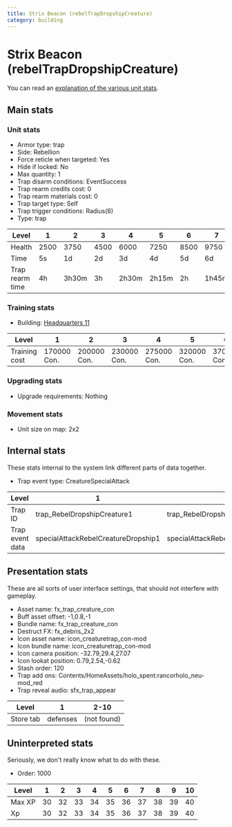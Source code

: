 ```yaml
---
title: Strix Beacon (rebelTrapDropshipCreature)
category: building
---
```


# Strix Beacon (rebelTrapDropshipCreature)

You can read an [explanation  of the various unit stats](unitexplained.md).

## Main stats

### Unit stats

  * Armor type: trap
  * Side: Rebellion
  * Force reticle when targeted: Yes
  * Hide if locked: No
  * Max quantity: 1
  * Trap disarm conditions: EventSuccess
  * Trap rearm credits cost: 0
  * Trap rearm materials cost: 0
  * Trap target type: Self
  * Trap trigger conditions: Radius(8)
  * Type: trap

|Level          |1   |2    |3   |4    |5    |6   |7    |8    |9    |10   |
|---------------|----|-----|----|-----|-----|----|-----|-----|-----|-----|
|Health         |2500|3750 |4500|6000 |7250 |8500|9750 |11000|12250|13500|
|Time           |5s  |1d   |2d  |3d   |4d   |5d  |6d   |1w   |1w   |1w   |
|Trap rearm time|4h  |3h30m|3h  |2h30m|2h15m|2h  |1h45m|1h30m|1h15m|1h   |


### Training stats

  * Building: [Headquarters 11](rebelHQ.html)

|Level        |1          |2          |3          |4          |5          |6          |7          |8          |9          |10         |
|-------------|-----------|-----------|-----------|-----------|-----------|-----------|-----------|-----------|-----------|-----------|
|Training cost|170000 Con.|200000 Con.|230000 Con.|275000 Con.|320000 Con.|370000 Con.|420000 Con.|500000 Con.|585000 Con.|690000 Con.|


### Upgrading stats

  * Upgrade requirements: Nothing

### Movement stats

  * Unit size on map: 2x2

## Internal stats

These stats internal to the system link different parts of data together.

  * Trap event type: CreatureSpecialAttack

|Level          |1                                  |2                                  |3                                  |4                                  |5                                  |6                                  |7                                  |8                                  |9                                  |10                                  |
|---------------|-----------------------------------|-----------------------------------|-----------------------------------|-----------------------------------|-----------------------------------|-----------------------------------|-----------------------------------|-----------------------------------|-----------------------------------|------------------------------------|
|Trap ID        |trap_RebelDropshipCreature1        |trap_RebelDropshipCreature2        |trap_RebelDropshipCreature3        |trap_RebelDropshipCreature4        |trap_RebelDropshipCreature5        |trap_RebelDropshipCreature6        |trap_RebelDropshipCreature7        |trap_RebelDropshipCreature8        |trap_RebelDropshipCreature9        |trap_RebelDropshipCreature10        |
|Trap event data|specialAttackRebelCreatureDropship1|specialAttackRebelCreatureDropship2|specialAttackRebelCreatureDropship3|specialAttackRebelCreatureDropship4|specialAttackRebelCreatureDropship5|specialAttackRebelCreatureDropship6|specialAttackRebelCreatureDropship7|specialAttackRebelCreatureDropship8|specialAttackRebelCreatureDropship9|specialAttackRebelCreatureDropship10|


## Presentation stats

These are all sorts of user interface settings, that should not interfere with gameplay.

  * Asset name: fx_trap_creature_con
  * Buff asset offset: -1,0.8,-1
  * Bundle name: fx_trap_creature_con
  * Destruct FX: fx_debris_2x2
  * Icon asset name: icon_creaturetrap_con-mod
  * Icon bundle name: icon_creaturetrap_con-mod
  * Icon camera position: -32.79,29.4,27.07
  * Icon lookat position: 0.79,2.54,-0.62
  * Stash order: 120
  * Trap add ons: Contents/HomeAssets/holo_spent:rancorholo_neu-mod_red
  * Trap reveal audio: sfx_trap_appear

|Level    |1       |2-10       |
|---------|--------|-----------|
|Store tab|defenses|(not found)|


## Uninterpreted stats

Seriously, we don't really know what to do with these.

  * Order: 1000

|Level |1 |2 |3 |4 |5 |6 |7 |8 |9 |10|
|------|--|--|--|--|--|--|--|--|--|--|
|Max XP|30|32|33|34|35|36|37|38|39|40|
|Xp    |30|32|33|34|35|36|37|38|39|40|


